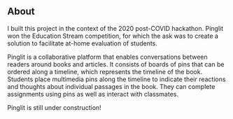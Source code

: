 ## About

I built this project in the context of the 2020 post-COVID hackathon. Pinglit won the Education Stream competition, for which the ask was to create a solution to facilitate at-home evaluation of students.

Pinglit is a collaborative platform that enables conversations between readers around books and articles. It consists of boards of pins that can be ordered along a timeline, which represents the timeline of the book. Students place multimedia pins along the timeline to indicate their reactions and thoughts about individual passages in the book. They can complete assignments using pins as well as interact with classmates.

Pinglit is still under construction!
